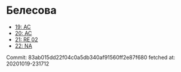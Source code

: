 # Белесова
- [19: AC](19.md)
- [20: AC](20.md)
- [21: RE 02](21.md)
- [22: NA](22.md)

Commit: 83ab015dd22f04c0a5db340af91560ff2e87f680
 fetched at: 20201019-231712

